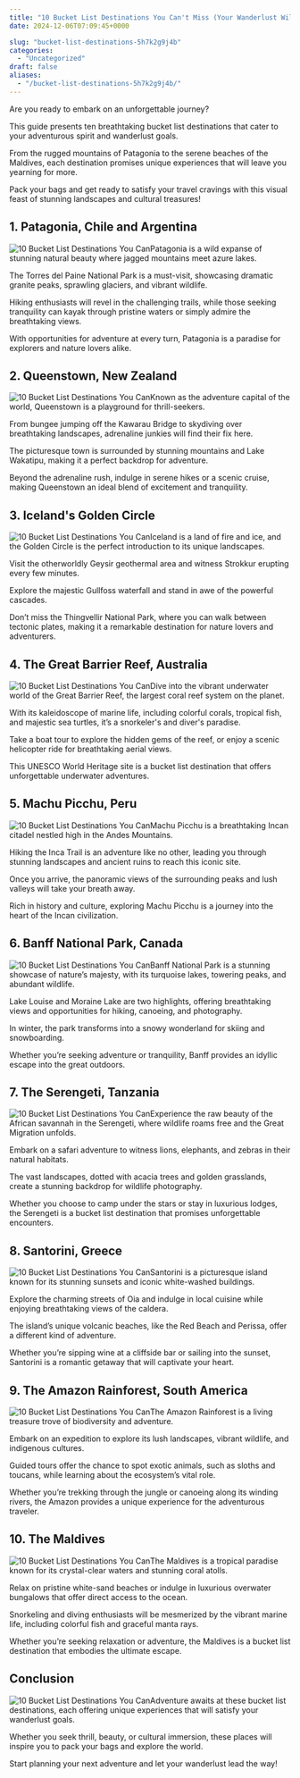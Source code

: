 ```yaml
---
title: "10 Bucket List Destinations You Can't Miss (Your Wanderlust Will Thank You!)"
date: 2024-12-06T07:09:45+0000

slug: "bucket-list-destinations-5h7k2g9j4b"
categories:
  - "Uncategorized"
draft: false
aliases:
  - "/bucket-list-destinations-5h7k2g9j4b/"
---
```

Are you ready to embark on an unforgettable journey? 

This guide presents ten breathtaking bucket list destinations that cater to your adventurous spirit and wanderlust goals. 

From the rugged mountains of Patagonia to the serene beaches of the Maldives, each destination promises unique experiences that will leave you yearning for more. 

Pack your bags and get ready to satisfy your travel cravings with this visual feast of stunning landscapes and cultural treasures!

## 1. Patagonia, Chile and Argentina
![10 Bucket List Destinations You Can](/10-bucket-list-destinations-you-cant-miss-your-wanderlust-will-thank-you-1.-patagonia-chile-and-argentina.webp)Patagonia is a wild expanse of stunning natural beauty where jagged mountains meet azure lakes. 

The Torres del Paine National Park is a must-visit, showcasing dramatic granite peaks, sprawling glaciers, and vibrant wildlife. 

Hiking enthusiasts will revel in the challenging trails, while those seeking tranquility can kayak through pristine waters or simply admire the breathtaking views. 

With opportunities for adventure at every turn, Patagonia is a paradise for explorers and nature lovers alike.

## 2. Queenstown, New Zealand
![10 Bucket List Destinations You Can](/10-bucket-list-destinations-you-cant-miss-your-wanderlust-will-thank-you-2.-queenstown-new-zealand.webp)Known as the adventure capital of the world, Queenstown is a playground for thrill-seekers. 

From bungee jumping off the Kawarau Bridge to skydiving over breathtaking landscapes, adrenaline junkies will find their fix here. 

The picturesque town is surrounded by stunning mountains and Lake Wakatipu, making it a perfect backdrop for adventure. 

Beyond the adrenaline rush, indulge in serene hikes or a scenic cruise, making Queenstown an ideal blend of excitement and tranquility.

## 3. Iceland's Golden Circle
![10 Bucket List Destinations You Can](/10-bucket-list-destinations-you-cant-miss-your-wanderlust-will-thank-you-3.-icelands-golden-circle.webp)Iceland is a land of fire and ice, and the Golden Circle is the perfect introduction to its unique landscapes. 

Visit the otherworldly Geysir geothermal area and witness Strokkur erupting every few minutes. 

Explore the majestic Gullfoss waterfall and stand in awe of the powerful cascades. 

Don’t miss the Thingvellir National Park, where you can walk between tectonic plates, making it a remarkable destination for nature lovers and adventurers.

## 4. The Great Barrier Reef, Australia
![10 Bucket List Destinations You Can](/10-bucket-list-destinations-you-cant-miss-your-wanderlust-will-thank-you-4.-the-great-barrier-reef-australia.webp)Dive into the vibrant underwater world of the Great Barrier Reef, the largest coral reef system on the planet. 

With its kaleidoscope of marine life, including colorful corals, tropical fish, and majestic sea turtles, it’s a snorkeler's and diver's paradise. 

Take a boat tour to explore the hidden gems of the reef, or enjoy a scenic helicopter ride for breathtaking aerial views. 

This UNESCO World Heritage site is a bucket list destination that offers unforgettable underwater adventures.

## 5. Machu Picchu, Peru
![10 Bucket List Destinations You Can](/10-bucket-list-destinations-you-cant-miss-your-wanderlust-will-thank-you-5.-machu-picchu-peru.webp)Machu Picchu is a breathtaking Incan citadel nestled high in the Andes Mountains. 

Hiking the Inca Trail is an adventure like no other, leading you through stunning landscapes and ancient ruins to reach this iconic site. 

Once you arrive, the panoramic views of the surrounding peaks and lush valleys will take your breath away. 

Rich in history and culture, exploring Machu Picchu is a journey into the heart of the Incan civilization.

## 6. Banff National Park, Canada
![10 Bucket List Destinations You Can](/10-bucket-list-destinations-you-cant-miss-your-wanderlust-will-thank-you-6.-banff-national-park-canada.webp)Banff National Park is a stunning showcase of nature’s majesty, with its turquoise lakes, towering peaks, and abundant wildlife. 

Lake Louise and Moraine Lake are two highlights, offering breathtaking views and opportunities for hiking, canoeing, and photography. 

In winter, the park transforms into a snowy wonderland for skiing and snowboarding. 

Whether you’re seeking adventure or tranquility, Banff provides an idyllic escape into the great outdoors.

## 7. The Serengeti, Tanzania
![10 Bucket List Destinations You Can](/10-bucket-list-destinations-you-cant-miss-your-wanderlust-will-thank-you-7.-the-serengeti-tanzania.webp)Experience the raw beauty of the African savannah in the Serengeti, where wildlife roams free and the Great Migration unfolds. 

Embark on a safari adventure to witness lions, elephants, and zebras in their natural habitats. 

The vast landscapes, dotted with acacia trees and golden grasslands, create a stunning backdrop for wildlife photography. 

Whether you choose to camp under the stars or stay in luxurious lodges, the Serengeti is a bucket list destination that promises unforgettable encounters.

## 8. Santorini, Greece
![10 Bucket List Destinations You Can](/10-bucket-list-destinations-you-cant-miss-your-wanderlust-will-thank-you-8.-santorini-greece.webp)Santorini is a picturesque island known for its stunning sunsets and iconic white-washed buildings. 

Explore the charming streets of Oia and indulge in local cuisine while enjoying breathtaking views of the caldera. 

The island’s unique volcanic beaches, like the Red Beach and Perissa, offer a different kind of adventure. 

Whether you’re sipping wine at a cliffside bar or sailing into the sunset, Santorini is a romantic getaway that will captivate your heart.

## 9. The Amazon Rainforest, South America
![10 Bucket List Destinations You Can](/10-bucket-list-destinations-you-cant-miss-your-wanderlust-will-thank-you-9.-the-amazon-rainforest-south-america.webp)The Amazon Rainforest is a living treasure trove of biodiversity and adventure. 

Embark on an expedition to explore its lush landscapes, vibrant wildlife, and indigenous cultures. 

Guided tours offer the chance to spot exotic animals, such as sloths and toucans, while learning about the ecosystem’s vital role. 

Whether you’re trekking through the jungle or canoeing along its winding rivers, the Amazon provides a unique experience for the adventurous traveler.

## 10. The Maldives
![10 Bucket List Destinations You Can](/10-bucket-list-destinations-you-cant-miss-your-wanderlust-will-thank-you-10.-the-maldives.webp)The Maldives is a tropical paradise known for its crystal-clear waters and stunning coral atolls. 

Relax on pristine white-sand beaches or indulge in luxurious overwater bungalows that offer direct access to the ocean. 

Snorkeling and diving enthusiasts will be mesmerized by the vibrant marine life, including colorful fish and graceful manta rays. 

Whether you’re seeking relaxation or adventure, the Maldives is a bucket list destination that embodies the ultimate escape.

## Conclusion
![10 Bucket List Destinations You Can](/10-bucket-list-destinations-you-cant-miss-your-wanderlust-will-thank-you-conclusion.webp)Adventure awaits at these bucket list destinations, each offering unique experiences that will satisfy your wanderlust goals. 

Whether you seek thrill, beauty, or cultural immersion, these places will inspire you to pack your bags and explore the world. 

Start planning your next adventure and let your wanderlust lead the way!